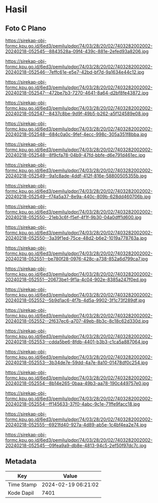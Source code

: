 # Hasil

## Foto C Plano

https://sirekap-obj-formc.kpu.go.id/6ed3/pemilu/pdpr/74/03/28/20/02/7403282002002-20240218-052545--8843528a-09f4-439c-881e-2efed93a8206.jpg

https://sirekap-obj-formc.kpu.go.id/6ed3/pemilu/pdpr/74/03/28/20/02/7403282002002-20240218-052546--7effc61e-e5e7-42bd-bf7d-9a1634e44c12.jpg

https://sirekap-obj-formc.kpu.go.id/6ed3/pemilu/pdpr/74/03/28/20/02/7403282002002-20240218-052547--472be7b3-7270-4641-8a64-d2bf8fe43872.jpg

https://sirekap-obj-formc.kpu.go.id/6ed3/pemilu/pdpr/74/03/28/20/02/7403282002002-20240218-052547--8437c8be-9d9f-49b5-b262-a5f124589e08.jpg

https://sirekap-obj-formc.kpu.go.id/6ed3/pemilu/pdpr/74/03/28/20/02/7403282002002-20240218-052548--684c0a0c-9fef-4ecc-998c-305a351f8bba.jpg

https://sirekap-obj-formc.kpu.go.id/6ed3/pemilu/pdpr/74/03/28/20/02/7403282002002-20240218-052548--8f9cfa78-04b9-47fd-bbfe-d6e791d461ec.jpg

https://sirekap-obj-formc.kpu.go.id/6ed3/pemilu/pdpr/74/03/28/20/02/7403282002002-20240218-052549--9a1c8ade-4ddf-412f-816e-58800505355b.jpg

https://sirekap-obj-formc.kpu.go.id/6ed3/pemilu/pdpr/74/03/28/20/02/7403282002002-20240218-052549--f74a5a37-8e9a-440c-809b-628dd460706b.jpg

https://sirekap-obj-formc.kpu.go.id/6ed3/pemilu/pdpr/74/03/28/20/02/7403282002002-20240218-052550--21eb3c6f-f5ef-4f1f-9b30-04a0dff1d600.jpg

https://sirekap-obj-formc.kpu.go.id/6ed3/pemilu/pdpr/74/03/28/20/02/7403282002002-20240218-052550--3a39f1ed-75ce-48d2-b6e2-1019a778763a.jpg

https://sirekap-obj-formc.kpu.go.id/6ed3/pemilu/pdpr/74/03/28/20/02/7403282002002-20240218-052551--be780f28-0976-428c-a738-852a6d799ca7.jpg

https://sirekap-obj-formc.kpu.go.id/6ed3/pemilu/pdpr/74/03/28/20/02/7403282002002-20240218-052551--20673be1-9f1a-4c04-902e-8385a247f0ed.jpg

https://sirekap-obj-formc.kpu.go.id/6ed3/pemilu/pdpr/74/03/28/20/02/7403282002002-20240218-052552--5b9d1ac6-4f7b-4d5a-9902-3f1c73f289df.jpg

https://sirekap-obj-formc.kpu.go.id/6ed3/pemilu/pdpr/74/03/28/20/02/7403282002002-20240218-052552--2f637ec6-a707-49eb-8b3c-8c18c62d330d.jpg

https://sirekap-obj-formc.kpu.go.id/6ed3/pemilu/pdpr/74/03/28/20/02/7403282002002-20240218-052553--cdda5be6-8fdb-4401-b3b3-c1ca5a887064.jpg

https://sirekap-obj-formc.kpu.go.id/6ed3/pemilu/pdpr/74/03/28/20/02/7403282002002-20240218-052553--3b34de7e-59dd-4a7e-8a10-01478df0c254.jpg

https://sirekap-obj-formc.kpu.go.id/6ed3/pemilu/pdpr/74/03/28/20/02/7403282002002-20240218-052554--8b14e265-0baa-49b3-aa78-190c449757e0.jpg

https://sirekap-obj-formc.kpu.go.id/6ed3/pemilu/pdpr/74/03/28/20/02/7403282002002-20240218-052554--ff145633-37f0-4abc-9c1e-71ffe9facc18.jpg

https://sirekap-obj-formc.kpu.go.id/6ed3/pemilu/pdpr/74/03/28/20/02/7403282002002-20240218-052555--6921fd40-927a-4d89-ab5e-1c4bf4ea2e74.jpg

https://sirekap-obj-formc.kpu.go.id/6ed3/pemilu/pdpr/74/03/28/20/02/7403282002002-20240218-052545--09fea9a9-db8e-4813-94c5-2ef50f97dc7c.jpg


## Metadata

| Key        | Value               |
| ---------- | ------------------- |
| Time Stamp | 2024-02-19 06:21:02 |
| Kode Dapil | 7401                |



